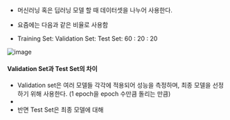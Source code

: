 


- 머신러닝 혹은 딥러닝 모델 할 때 데이터셋을 나누어 사용한다.
- 요즘에는 다음과 같은 비율로 사용함

- Training Set: Validation Set: Test Set: 60 : 20 : 20

![image](https://github.com/sandartchip/TIL/assets/15938354/ad9f9ae8-e725-43bf-a256-7af07a6b0b84)


#### Validation Set과 Test Set의 차이

- Validation set은 여러 모델들 각각에 적용되어 성능을 측정하며, 최종 모델을 선정하기 위해 사용한다. (1 epoch을 epoch 수만큼 돌리는 만큼)
- 
- 반면 Test Set은 최종 모델에 대해 
